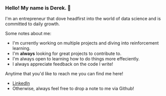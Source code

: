 ### Hello! My name is Derek. 👋

I'm an entrepreneur that dove headfirst into the world of data science and is committed to daily growth. 

Some notes about me:
- I'm currently working on multiple projects and diving into reinforcement learning.
- I'm **always** looking for great projects to contribute to.
- I'm always open to learning how to do things more effeciently.
- I always appreciate feedback on the code I write!

Anytime that you'd like to reach me you can find me here!
- [LinkedIn](https://www.linkedin.com/in/drymers7/)
- Otherwise, always feel free to drop a note to me via Github!
  
<!--
**DRymers7/DRymers7** is a ✨ _special_ ✨ repository because its `README.md` (this file) appears on your GitHub profile.

Here are some ideas to get you started:

- 🔭 I’m currently working on ...
- 🌱 I’m currently learning ...
- 👯 I’m looking to collaborate on ...
- 🤔 I’m looking for help with ...
- 💬 Ask me about ...
- 📫 How to reach me: ...
- 😄 Pronouns: ...
- ⚡ Fun fact: ...
-->
